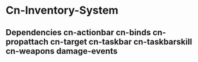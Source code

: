 # Cn-Inventory-System
## Dependencies cn-actionbar cn-binds cn-propattach cn-target cn-taskbar cn-taskbarskill cn-weapons damage-events
